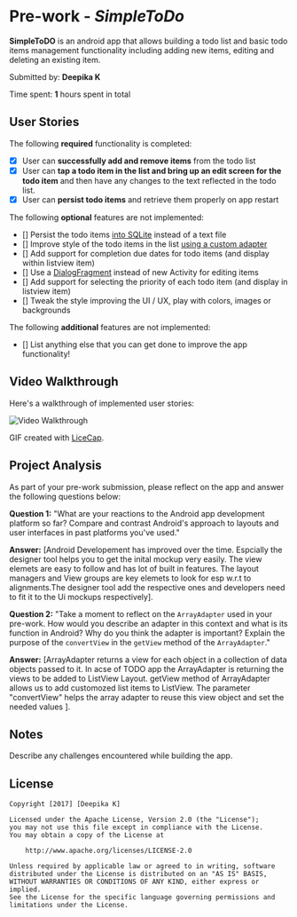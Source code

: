
# Pre-work - *SimpleToDo*

**SimpleToDO** is an android app that allows building a todo list and basic todo items management functionality including adding new items, editing and deleting an existing item.

Submitted by: **Deepika K**

Time spent: **1** hours spent in total

## User Stories

The following **required** functionality is completed:

* [x] User can **successfully add and remove items** from the todo list
* [x] User can **tap a todo item in the list and bring up an edit screen for the todo item** and then have any changes to the text reflected in the todo list.
* [x] User can **persist todo items** and retrieve them properly on app restart

The following **optional** features are not implemented:

* [] Persist the todo items [into SQLite](http://guides.codepath.com/android/Persisting-Data-to-the-Device#sqlite) instead of a text file
* [] Improve style of the todo items in the list [using a custom adapter](http://guides.codepath.com/android/Using-an-ArrayAdapter-with-ListView)
* [] Add support for completion due dates for todo items (and display within listview item)
* [] Use a [DialogFragment](http://guides.codepath.com/android/Using-DialogFragment) instead of new Activity for editing items
* [] Add support for selecting the priority of each todo item (and display in listview item)
* [] Tweak the style improving the UI / UX, play with colors, images or backgrounds

The following **additional** features are not  implemented:

* [] List anything else that you can get done to improve the app functionality!

## Video Walkthrough

Here's a walkthrough of implemented user stories:

<img src='http://i.imgur.com/link/to/your/gif/file.gif' title='Video Walkthrough' width='' alt='Video Walkthrough' />

GIF created with [LiceCap](http://www.cockos.com/licecap/).

## Project Analysis

As part of your pre-work submission, please reflect on the app and answer the following questions below:

**Question 1:** "What are your reactions to the Android app development platform so far? Compare and contrast Android's approach to layouts and user interfaces in past platforms you've used."

**Answer:** [Android Developement has improved over the time. Espcially the designer tool helps you to get the inital mockup very easily. The view elemets are easy to follow and has lot of built in features. The layout managers and View groups  are key elemets to look for esp w.r.t to alignments.The designer tool add the respective ones and developers need to fit it to the Ui mockups respectively].

**Question 2:** "Take a moment to reflect on the `ArrayAdapter` used in your pre-work. How would you describe an adapter in this context and what is its function in Android? Why do you think the adapter is important? Explain the purpose of the `convertView` in the `getView` method of the `ArrayAdapter`."

**Answer:** [ArrayAdapter returns a view for each object in a collection of data objects passed to it. In acse of TODO app the ArrayAdapter is returning the views to be added to ListView Layout. getView method of ArrayAdapter allows us to add customozed list items to ListView. The parameter "convertView" helps the array adapter to reuse this view object and set the needed values ].

## Notes

Describe any challenges encountered while building the app.

## License

    Copyright [2017] [Deepika K]

    Licensed under the Apache License, Version 2.0 (the "License");
    you may not use this file except in compliance with the License.
    You may obtain a copy of the License at

        http://www.apache.org/licenses/LICENSE-2.0

    Unless required by applicable law or agreed to in writing, software
    distributed under the License is distributed on an "AS IS" BASIS,
    WITHOUT WARRANTIES OR CONDITIONS OF ANY KIND, either express or implied.
    See the License for the specific language governing permissions and
    limitations under the License.
